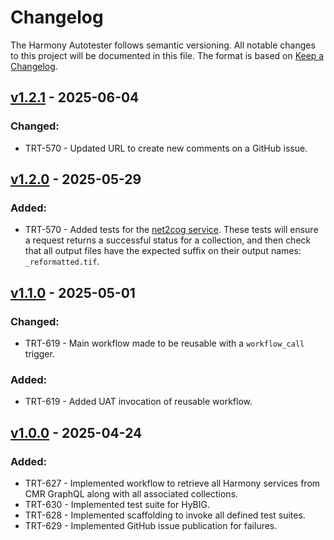 # Changelog

The Harmony Autotester follows semantic versioning. All notable changes to this
project will be documented in this file. The format is based on [Keep a
Changelog](http://keepachangelog.com/en/1.0.0/).

## [v1.2.1] - 2025-06-04

### Changed:

- TRT-570 - Updated URL to create new comments on a GitHub issue.

## [v1.2.0] - 2025-05-29

### Added:

- TRT-570 - Added tests for the [net2cog service](https://github.com/podaac/net2cog).
  These tests will ensure a request returns a successful status for a collection,
  and then check that all output files have the expected suffix on their output
  names: `_reformatted.tif`.

## [v1.1.0] - 2025-05-01

### Changed:

- TRT-619 - Main workflow made to be reusable with a `workflow_call` trigger.

### Added:

- TRT-619 - Added UAT invocation of reusable workflow.

## [v1.0.0] - 2025-04-24

### Added:

- TRT-627 - Implemented workflow to retrieve all Harmony services from CMR GraphQL
  along with all associated collections.
- TRT-630 - Implemented test suite for HyBIG.
- TRT-628 - Implemented scaffolding to invoke all defined test suites.
- TRT-629 - Implemented GitHub issue publication for failures.

[Unreleased]: https://github.com/nasa/harmony-autotester/compare/1.2.1...HEAD
[v1.2.1]: https://github.com/nasa/harmony-autotester/releases/tag/1.2.1
[v1.2.0]: https://github.com/nasa/harmony-autotester/releases/tag/1.2.0
[v1.1.0]: https://github.com/nasa/harmony-autotester/releases/tag/1.1.0
[v1.0.0]: https://github.com/nasa/harmony-autotester/releases/tag/1.0.0
